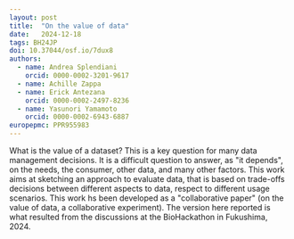 ```yaml
---
layout: post
title:  "On the value of data"
date:   2024-12-18
tags: BH24JP
doi: 10.37044/osf.io/7dux8
authors:
  - name: Andrea Splendiani
    orcid: 0000-0002-3201-9617
  - name: Achille Zappa
  - name: Erick Antezana
    orcid: 0000-0002-2497-8236
  - name: Yasunori Yamamoto
    orcid: 0000-0002-6943-6887
europepmc: PPR955983
---
```


What is the value of a dataset? This is a key question for many data management decisions. It is a difficult question to answer, as "it depends", on the needs, the consumer, other data, and many other factors. This work aims at sketching an approach to evaluate data, that is based on trade-offs decisions between different aspects to data, respect to different usage scenarios. This work hs been developed as a "collaborative paper" (on the value of data, a collaborative experiment). The version here reported is what resulted from the discussions at the BioHackathon in Fukushima, 2024.


